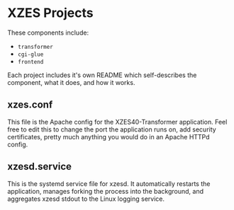 # XZES Projects

These components include:

- `transformer`
- `cgi-glue`
- `frontend`

Each project includes it's own README which self-describes the component, what it does, and how it works.

## xzes.conf

This file is the Apache config for the XZES40-Transformer application.
Feel free to edit this to change the port the application runs on, add security certificates, pretty much anything you would do in an Apache HTTPd config.

## xzesd.service

This is the systemd service file for xzesd.
It automatically restarts the application, manages forking the process into the background, and aggregates xzesd stdout to the Linux logging service.
